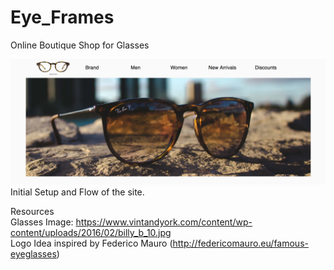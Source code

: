 # Eye_Frames
Online Boutique Shop for Glasses

![](/images/initial_setup.png)
Initial Setup and Flow of the site.

Resources <br>
Glasses Image: https://www.vintandyork.com/content/wp-content/uploads/2016/02/billy_b_10.jpg <br>
Logo Idea inspired by Federico Mauro (http://federicomauro.eu/famous-eyeglasses)

